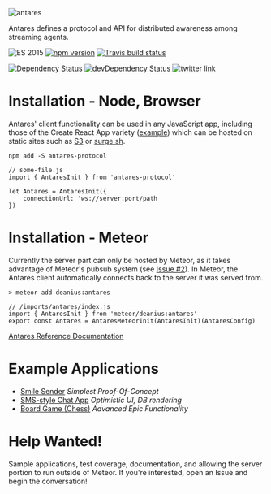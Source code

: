 ![antares](http://www.deanius.com/AntaresLogo.png)

Antares defines a protocol and API for distributed awareness among streaming agents.

![ES 2015](https://img.shields.io/badge/ES-2015-brightgreen.svg)
[![npm version](https://badge.fury.io/js/antares-protocol.svg)](https://badge.fury.io/js/antares-protocol)
[![Travis build status](https://api.travis-ci.org/deanius/antares.svg?branch=master)](https://travis-ci.org/deanius/antares) 
<!--
[![Code Climate](https://codeclimate.com/github/deanius/antares/badges/gpa.svg)](https://codeclimate.com/github/deanius/antares)
[![Test Coverage](https://codeclimate.com/github/deanius/antares/badges/coverage.svg)](https://codeclimate.com/github/deanius/antares)
-->
[![Dependency Status](https://david-dm.org/deanius/antares.svg)](https://david-dm.org/deanius/antares)
[![devDependency Status](https://david-dm.org/deanius/antares/dev-status.svg)](https://david-dm.org/deanius/antares#info=devDependencies)
![twitter link](https://img.shields.io/badge/twitter-@deaniusaur-55acee.svg)


# Installation - Node, Browser

Antares' client functionality can be used in any JavaScript app, including
those of the Create React App variety ([example](https://github.com/deanius/antares-example-static-smile-sender)) which can be hosted on static sites such as [S3](http://www.deanius.com/antares-example-static-smile-sender/) or [surge.sh](https://surge.sh/).

```
npm add -S antares-protocol

// some-file.js
import { AntaresInit } from 'antares-protocol'

let Antares = AntaresInit({
    connectionUrl: 'ws://server:port/path
})
```

# Installation - Meteor
Currently the server part can only be hosted by Meteor, as it takes advantage
of Meteor's pubsub system (see [Issue #2](https://github.com/deanius/antares/issues/2)).
In Meteor, the Antares client automatically connects back to the server it was served from.

```
> meteor add deanius:antares

// /imports/antares/index.js
import { AntaresInit } from 'meteor/deanius:antares'
export const Antares = AntaresMeteorInit(AntaresInit)(AntaresConfig)

```

[Antares Reference Documentation](https://deanius.gitbooks.io/the-antares-protocol/antares-reference.html)

# Example Applications

* [Smile Sender](https://github.com/deanius/antares-example-static-smile-sender) *Simplest Proof-Of-Concept*
* [SMS-style Chat App](https://github.com/deanius/antares-example-chat) *Optimistic UI, DB rendering*
* [Board Game (Chess)](https://github.com/deanius/antares-example-chess) *Advanced Epic Functionality*

# Help Wanted!
Sample applications, test coverage, documentation, and allowing the server portion to run outside of Meteor. If you're interested, open an Issue and begin the conversation!

